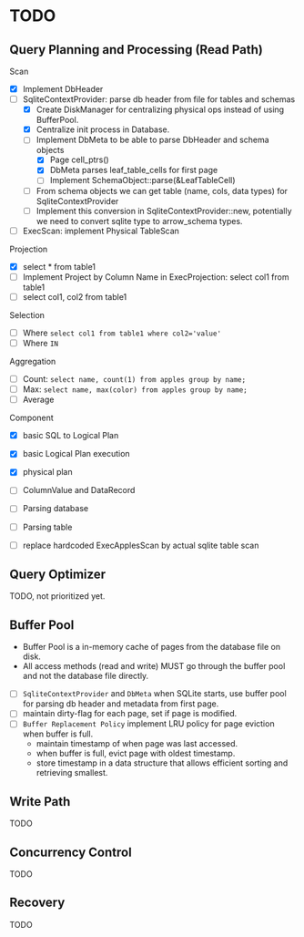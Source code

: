 # TODO

## Query Planning and Processing (Read Path)

Scan
- [x] Implement DbHeader
- [ ] SqliteContextProvider: parse db header from file for tables and schemas
  - [x] Create DiskManager for centralizing physical ops instead of using BufferPool.
  - [x] Centralize init process in Database.
  - [ ] Implement DbMeta to be able to parse DbHeader and schema objects
    - [x] Page cell_ptrs()
    - [x] DbMeta parses leaf_table_cells for first page
    - [ ] Implement SchemaObject::parse(&LeafTableCell)
  - [ ] From schema objects we can get table (name, cols, data types) for SqliteContextProvider
  - [ ] Implement this conversion in SqliteContextProvider::new, 
  potentially we need to convert sqlite type to arrow_schema types.
- [ ] ExecScan: implement Physical TableScan

Projection
- [x] select * from table1
- [ ] Implement Project by Column Name in ExecProjection: select col1 from table1
- [ ] select col1, col2 from table1

Selection
- [ ] Where `select col1 from table1 where col2='value'`
- [ ] Where `IN`

Aggregation
- [ ] Count: `select name, count(1) from apples group by name;`
- [ ] Max: `select name, max(color) from apples group by name;`
- [ ] Average

Component
- [x] basic SQL to Logical Plan
- [x] basic Logical Plan execution
- [x] physical plan
- [ ] ColumnValue and DataRecord
- [ ] Parsing database
- [ ] Parsing table
- [ ] replace hardcoded ExecApplesScan by actual sqlite table scan


## Query Optimizer
TODO, not prioritized yet.


## Buffer Pool
- Buffer Pool is a in-memory cache of pages from the database file on disk.
- All access methods (read and write) MUST go through the buffer pool 
and not the database file directly.


- [ ] `SqliteContextProvider` and `DbMeta`
  when SQLite starts, use buffer pool for parsing db header and metadata from first page.
- [ ] maintain dirty-flag for each page, set if page is modified.
- [ ] `Buffer Replacement Policy` implement LRU policy for page eviction when buffer is full.
  - maintain timestamp of when page was last accessed.
  - when buffer is full, evict page with oldest timestamp.
  - store timestamp in a data structure that allows efficient sorting and retrieving smallest.


## Write Path
TODO


## Concurrency Control
TODO


## Recovery 
TODO
